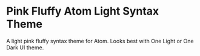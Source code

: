 # Pink Fluffy Atom Light Syntax Theme

A light pink fluffy syntax theme for Atom.
Looks best with One Light or One Dark UI theme.
